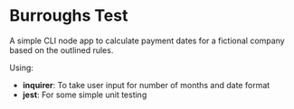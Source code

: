# Burroughs Test
A simple CLI node app to calculate payment dates for a fictional company based on the outlined rules.

Using:
* **inquirer**: To take user input for number of months and date format
* **jest**: For some simple unit testing